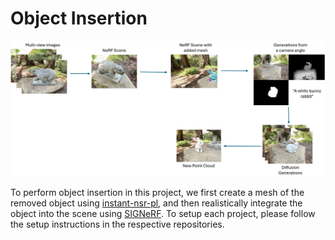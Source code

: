 # Object Insertion

![Insertion Inpainting](../media_files/insertion_inpainting.png)

To perform object insertion in this project, we first create a mesh of the removed object using [instant-nsr-pl](https://github.com/bennyguo/instant-nsr-pl), and then realistically integrate the object into the scene using [SIGNeRF](https://github.com/cgtuebingen/SIGNeRF). To setup each project, please follow the setup instructions in the respective repositories.
